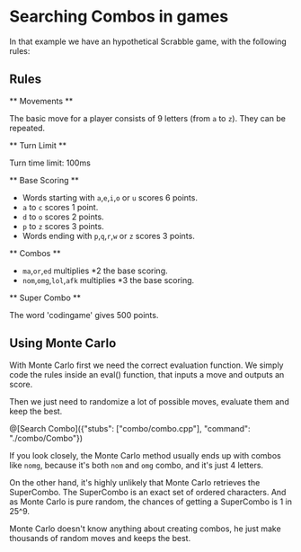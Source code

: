 # Searching Combos in games

In that example we have an hypothetical Scrabble game, with the following rules:

## Rules
** Movements **

The basic move for a player consists of 9 letters (from `a` to `z`). They can be repeated.

** Turn Limit **

Turn time limit: 100ms

** Base Scoring ** 

- Words starting with `a`,`e`,`i`,`o` or `u` scores 6 points.
- `a` to `c` scores 1 point.
- `d` to `o` scores 2 points.
- `p` to `z` scores 3 points.
- Words ending with `p`,`q`,`r`,`w` or `z` scores 3 points.

** Combos **

- `ma`,`or`,`ed` multiplies *2 the base scoring.
- `nom`,`omg`,`lol`,`afk` multiplies *3 the base scoring.

** Super Combo **

The word 'codingame' gives 500 points.


## Using Monte Carlo

With Monte Carlo first we need the correct evaluation function. We simply code the rules inside an eval() function, that inputs a move and outputs an score.

Then we just need to randomize a lot of possible moves, evaluate them and keep the best.

@[Search Combo]({"stubs": ["combo/combo.cpp"], "command": "./combo/Combo"})

If you look closely, the Monte Carlo method usually ends up with combos like `nomg`, because it's both `nom` and `omg` combo, and it's just 4 letters.

On the other hand, it's highly unlikely that Monte Carlo retrieves the SuperCombo. The SuperCombo is an exact set of ordered characters. And as Monte Carlo is pure random, the chances of getting a SuperCombo is 1 in 25^9.

Monte Carlo doesn't know anything about creating combos, he just make thousands of random moves and keeps the best.
